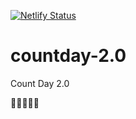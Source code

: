 [![Netlify Status](https://api.netlify.com/api/v1/badges/05242d1e-1e77-4861-aef9-95f300ef7f08/deploy-status)](https://app.netlify.com/sites/countday/deploys)
# countday-2.0
Count Day 2.0

💛💛💛💛💛

